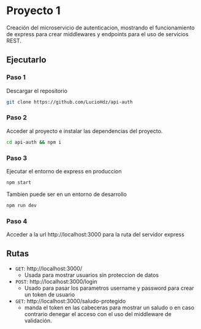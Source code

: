 # Proyecto 1
Creación del microservicio de autenticacion, mostrando el funcionamiento de express para crear middlewares  y endpoints para el uso de servicios REST.



## Ejecutarlo

### Paso 1
Descargar el repositorio

```bash
git clone https://github.com/LucioHdz/api-auth
```

### Paso 2
Acceder al proyecto e instalar las dependencias del proyecto.

```bash
cd api-auth && npm i
```

### Paso 3 
Ejecutar el entorno de express en produccion
```bash
npm start
```
Tambien puede ser en un entorno de desarrollo
```bash
npm run dev
```

### Paso 4
Acceder a la url http://localhost:3000 para la ruta del servidor express


## Rutas


- `GET`: http://localhost:3000/
    - Usada para mostrar usuarios sin proteccion de datos
- `POST`: http://localhost:3000/login
    - Usado para pasar los parametros username y password para crear un token de usuario
- `GET`: http://localhost:3000/saludo-protegido
    - manda el token en las cabeceras para mostrar un saludo o en caso contrario denegar el acceso con el uso del middleware de validación.